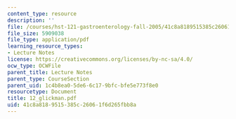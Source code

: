 ```yaml
---
content_type: resource
description: ''
file: /courses/hst-121-gastroenterology-fall-2005/41c8a8189515385c26061f6d265fbb8a_12_glickman.pdf
file_size: 5909038
file_type: application/pdf
learning_resource_types:
- Lecture Notes
license: https://creativecommons.org/licenses/by-nc-sa/4.0/
ocw_type: OCWFile
parent_title: Lecture Notes
parent_type: CourseSection
parent_uid: 1c4b8ea0-5de6-6c17-9bfc-bfe5e773f8e0
resourcetype: Document
title: 12_glickman.pdf
uid: 41c8a818-9515-385c-2606-1f6d265fbb8a
---
```


